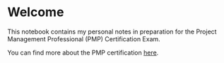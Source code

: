 # Welcome

This notebook contains my personal notes in preparation for the Project
Management Professional (PMP) Certification Exam.

You can find more about the PMP certification
[here](https://www.pmi.org/certifications/project-management-pmp).